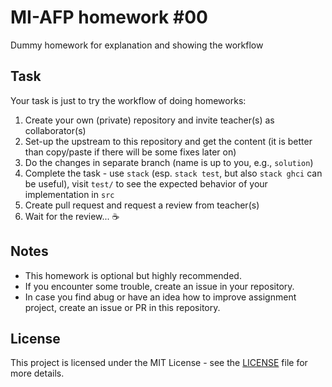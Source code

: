 # MI-AFP homework #00

Dummy homework for explanation and showing the workflow

## Task

Your task is just to try the workflow of doing homeworks:

1. Create your own (private) repository and invite teacher(s) as collaborator(s)
2. Set-up the upstream to this repository and get the content (it is better than copy/paste if there will be some fixes later on)
3. Do the changes in separate branch (name is up to you, e.g., `solution`)
4. Complete the task - use `stack` (esp. `stack test`, but also `stack ghci` can be useful), visit `test/` to see the expected behavior of your implementation in `src`
5. Create pull request and request a review from teacher(s)
6. Wait for the review... :coffee:

## Notes 

 * This homework is optional but highly recommended.
 * If you encounter some trouble, create an issue in your repository.
 * In case you find abug or have an idea how to improve assignment project, create an issue or PR in this repository.

## License

This project is licensed under the MIT License - see the [LICENSE](LICENSE) file for more details.

